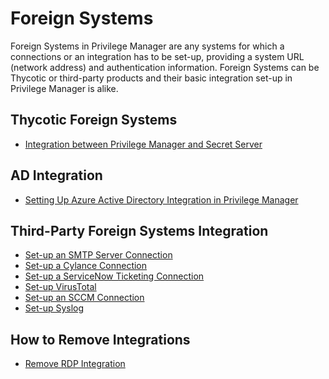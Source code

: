 [title]: # (Foreign Systems)
[tags]: # (integration)
[priority]: # (8)
# Foreign Systems

Foreign Systems in Privilege Manager are any systems for which a connections or an integration has to be set-up, providing a system URL (network address) and authentication information. Foreign Systems can be Thycotic or third-party products and their basic integration set-up in Privilege Manager is alike.

## Thycotic Foreign Systems

* [Integration between Privilege Manager and Secret Server](thycotic/set-up-pm-ss-integration.md)

## AD Integration

* [Setting Up Azure Active Directory Integration in Privilege Manager](active-directory/set-up-privilege-manager-azure-ad-integration.md)

## Third-Party Foreign Systems Integration

* [Set-up an SMTP Server Connection](third-party/set-up-smtp.md)
* [Set-up a Cylance Connection](third-party/set-up-cylance.md)
* [Set-up a ServiceNow Ticketing Connection](third-party/set-up-servicenow.md)
* [Set-up VirusTotal](third-party/set-up-virustotal.md)
* [Set-up an SCCM Connection](third-party/set-up-sccm.md)
* [Set-up Syslog](third-party/set-up-syslog.md)

## How to Remove Integrations

* [Remove RDP Integration](misc/remove-rdp.md)
